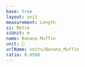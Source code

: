 ```yaml
---
base: true
layout: unit
measurement: Length
si: Metre
siUnit: m
name: Banana Muffin
unit: 🧁
urlName: units/Banana_Muffin
ratio: 0.0508
---
```

